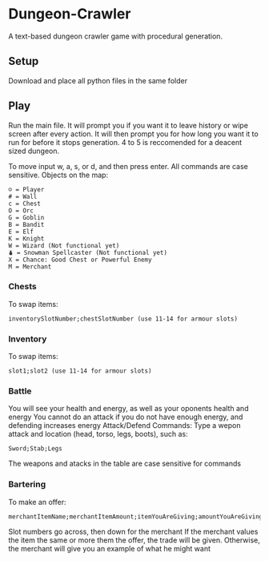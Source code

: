 # Dungeon-Crawler
A text-based dungeon crawler game with procedural generation.
## Setup
Download and place all python files in the same folder
## Play
Run the main file. It will prompt you if you want it to leave history or wipe screen after every action. It will then prompt you for how long you want it to run for before it stops generation. 4 to 5 is reccomended for a deacent sized dungeon.

To move input w, a, s, or d, and then press enter. All commands are case sensitive.
Objects on the map:
```
☺︎ = Player
# = Wall
c = Chest
O = Orc
G = Goblin
B = Bandit
E = Elf
K = Knight
W = Wizard (Not functional yet)
⛇ = Snowman Spellcaster (Not functional yet)
X = Chance: Good Chest or Powerful Enemy
M = Merchant
```
### Chests
To swap items:
```
inventorySlotNumber;chestSlotNumber (use 11-14 for armour slots)
```
### Inventory
To swap items:
```
slot1;slot2 (use 11-14 for armour slots)
```
### Battle
You will see your health and energy, as well as your oponents health and energy
You cannot do an attack if you do not have enough energy, and defending increases energy
Attack/Defend Commands: Type a wepon attack and location (head, torso, legs, boots), such as:
```
Sword;Stab;Legs
```
The weapons and atacks in the table are case sensitive for commands
### Bartering
To make an offer:
```
merchantItemName;merchantItemAmount;itemYouAreGiving;amountYouAreGiving
```
Slot numbers go across, then down for the merchant
If the merchant values the item the same or more them the offer, the trade will be given. Otherwise, the merchant will give you an example of what he might want
